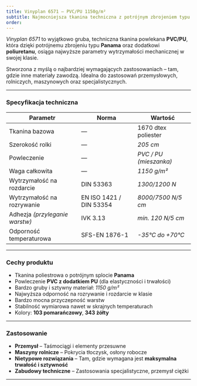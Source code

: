 ```yaml
---
title: Vinyplan 6571 – PVC/PU 1150g/m²
subtitle: Najmocniejsza tkanina techniczna z potrójnym zbrojeniem typu Panama
order:
---
```


_Vinyplan 6571_ to wyjątkowo gruba, techniczna tkanina powlekana **PVC/PU**,
która dzięki potrójnemu zbrojeniu typu **Panama** oraz dodatkowi
**poliuretanu**, osiąga najwyższe parametry wytrzymałości mechanicznej w swojej
klasie.

Stworzona z myślą o najbardziej wymagających zastosowaniach – tam, gdzie inne
materiały zawodzą. Idealna do zastosowań przemysłowych, rolniczych, maszynowych
oraz specjalistycznych.

---

### **Specyfikacja techniczna**

| **Parametr**                   | **Norma**               | **Wartość**            |
| ------------------------------ | ----------------------- | ---------------------- |
| Tkanina bazowa                 | —                       | 1670 dtex poliester    |
| Szerokość rolki                | —                       | _205 cm_               |
| Powleczenie                    | —                       | _PVC / PU (mieszanka)_ |
| Waga całkowita                 | —                       | _1150 g/m²_            |
| Wytrzymałość na rozdarcie      | DIN 53363               | _1300/1200 N_          |
| Wytrzymałość na rozrywanie     | EN ISO 1421 / DIN 53354 | _8000/7500 N/5 cm_     |
| Adhezja _(przyleganie warstw)_ | IVK 3.13                | _min. 120 N/5 cm_      |
| Odporność temperaturowa        | SFS-EN 1876-1           | _-35°C do +70°C_       |

---

### **Cechy produktu**

- Tkanina poliestrowa o potrójnym splocie **Panama**
- Powleczenie **PVC z dodatkiem PU** (dla elastyczności i trwałości)
- Bardzo gruby i sztywny materiał: _1150 g/m²_
- Najwyższa odporność na rozrywanie i rozdarcie w klasie
- Bardzo mocna przyczepność warstw
- Stabilność wymiarowa nawet w skrajnych temperaturach
- Kolory: **103 pomarańczowy**, **343 żółty**

---

### **Zastosowanie**

- **Przemysł** – Taśmociągi i elementy przesuwne
- **Maszyny rolnicze** – Pokrycia tłoczysk, osłony robocze
- **Nietypowe rozwiązania** – Tam, gdzie wymagana jest **maksymalna trwałość i
  sztywność**
- **Zabudowy techniczne** – Zastosowania specjalistyczne, przemysł ciężki

---
